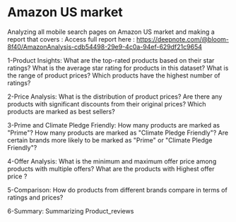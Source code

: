 # Amazon US market 
Analyzing all mobile search pages on Amazon US market and making a report that covers :
Access full report here : https://deepnote.com/@bloom-8f40/AmazonAnalysis-cdb54498-29e9-4c0a-94ef-629df21c9654

1-Product Insights: 
What are the top-rated products based on their star ratings?
What is the average star rating for products in this dataset?
What is the range of product prices? Which products have the highest number of ratings?

2-Price Analysis: 
What is the distribution of product prices?
Are there any products with significant discounts from their original prices? 
Which products are marked as best sellers?

3-Prime and Climate Pledge Friendly: 
How many products are marked as "Prime"? 
How many products are marked as "Climate Pledge Friendly"? 
Are certain brands more likely to be marked as "Prime" or "Climate Pledge Friendly"?

4-Offer Analysis: 
What is the minimum and maximum offer price among products with multiple offers? 
What are the products with Highest offer price ?

5-Comparison: 
How do products from different brands compare in terms of ratings and prices?

6-Summary:
Summarizing Product_reviews 
